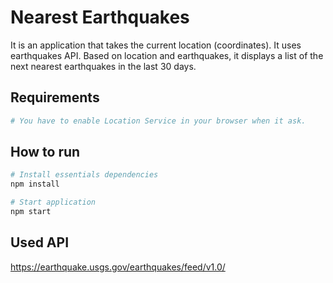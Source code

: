 # Nearest Earthquakes

It is an application that takes the current location (coordinates). It uses earthquakes API. Based on location and earthquakes, it displays a list of the next nearest earthquakes in the last 30 days.

## Requirements

```bash
# You have to enable Location Service in your browser when it ask.
```

## How to run
```bash
# Install essentials dependencies
npm install

# Start application
npm start
```

## Used API
https://earthquake.usgs.gov/earthquakes/feed/v1.0/